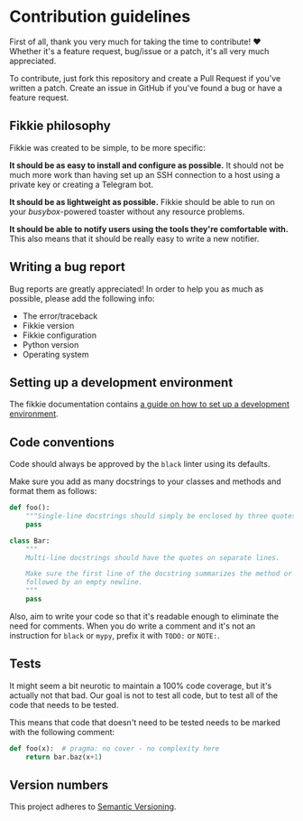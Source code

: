 # Contribution guidelines

First of all, thank you very much for taking the time to contribute! :heart: Whether
it's a feature request, bug/issue or a patch, it's all very much appreciated.

To contribute, just fork this repository and create a Pull Request if you've written a
patch. Create an issue in GitHub if you've found a bug or have a feature request.


## Fikkie philosophy

Fikkie was created to be simple, to be more specific:

**It should be as easy to install and configure as possible.** It should not be much
more work than having set up an SSH connection to a host using a private key or creating
a Telegram bot.

**It should be as lightweight as possible.** Fikkie should be able to run on your
*busybox*-powered toaster without any resource problems.

**It should be able to notify users using the tools they're comfortable with.** This
also means that it should be really easy to write a new notifier.


## Writing a bug report

Bug reports are greatly appreciated! In order to help you as much as possible, please
add the following info:

* The error/traceback
* Fikkie version
* Fikkie configuration
* Python version
* Operating system


## Setting up a development environment

The fikkie documentation contains [a guide on how to set up a development
environment](https://nootr.github.io/fikkie/development).


## Code conventions

Code should always be approved by the `black` linter using its defaults.

Make sure you add as many docstrings to your classes and methods and format them as
follows:

```python
def foo():
    """Single-line docstrings should simply be enclosed by three quotes."""
    pass

class Bar:
    """
    Multi-line docstrings should have the quotes on separate lines.

    Make sure the first line of the docstring summarizes the method or class and is
    followed by an empty newline.
    """
    pass
```

Also, aim to write your code so that it's readable enough to eliminate the need for
comments. When you do write a comment and it's not an instruction for `black` or
`mypy`, prefix it with `TODO:` or `NOTE:`.


## Tests

It might seem a bit neurotic to maintain a 100% code coverage, but it's actually not
that bad. Our goal is not to test all code, but to test all of the code that needs to
be tested.

This means that code that doesn't need to be tested needs to be marked with the
following comment:

```python
def foo(x):  # pragma: no cover - no complexity here
    return bar.baz(x+1)
```


## Version numbers

This project adheres to [Semantic Versioning](https://semver.org/spec/v2.0.0.html).
